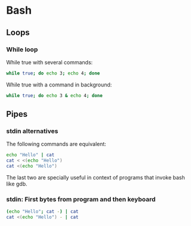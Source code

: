 # Bash


## Loops

### While loop

While true with several commands:
```sh
while true; do echo 3; echo 4; done
```

While true with a command in background:
```sh
while true; do echo 3 & echo 4; done
```

## Pipes

### stdin alternatives

The following commands are equivalent:

```sh
echo "Hello" | cat
cat < <(echo "Hello")
cat <(echo "Hello")
```

The last two are specially useful in context of programs that invoke bash like gdb.

### stdin: First bytes from program and then keyboard

```sh
(echo "Hello"; cat -) | cat
cat <(echo "Hello") - | cat
```
